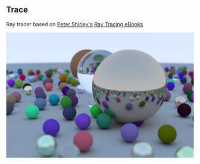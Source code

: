 
## Trace

Ray tracer based on [Peter Shirley's](https://twitter.com/peter_shirley/) [Ray Tracing eBooks](http://in1weekend.blogspot.com/)

![](/out/result_02.png)
